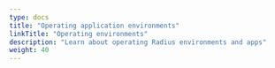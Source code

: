 ```yaml
---
type: docs
title: "Operating application environments"
linkTitle: "Operating environments"
description: "Learn about operating Radius environments and apps"
weight: 40
---
```

